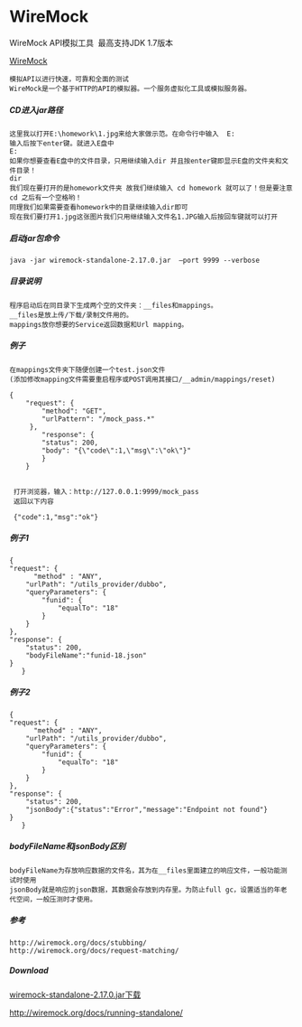 # WireMock
WireMock API模拟工具  最高支持JDK 1.7版本

[WireMock](http://wiremock.org/)


    模拟API以进行快速，可靠和全面的测试
    WireMock是一个基于HTTP的API的模拟器。一个服务虚拟化工具或模拟服务器。

##### CD进入jar路径
    这里我以打开E:\homework\1.jpg来给大家做示范。在命令行中输入  E:  
    输入后按下enter键。就进入E盘中
    E:
    如果你想要查看E盘中的文件目录，只用继续输入dir 并且按enter键即显示E盘的文件夹和文件目录！
    dir
    我们现在要打开的是homework文件夹 故我们继续输入 cd homework 就可以了！但是要注意cd 之后有一个空格哟！
    同理我们如果需要查看homework中的目录继续输入dir即可
    现在我们要打开1.jpg这张图片我们只用继续输入文件名1.JPG输入后按回车键就可以打开
	
##### 启动jar包命令

    java -jar wiremock-standalone-2.17.0.jar  –port 9999 --verbose
      
##### 目录说明

    程序启动后在同目录下生成两个空的文件夹：__files和mappings。
    __files是放上传/下载/录制文件用的。
    mappings放你想要的Service返回数据和Url mapping。

##### 例子
    在mappings文件夹下随便创建一个test.json文件
    (添加修改mapping文件需要重启程序或POST调用其接口/__admin/mappings/reset)
	
	{
    	"request": {
    	    "method": "GET",
    	    "urlPattern": "/mock_pass.*"
   		 },
    		"response": {
    	    "status": 200,
    	    "body": "{\"code\":1,\"msg\":\"ok\"}"
    		}
		}
	
	
	 打开浏览器，输入：http://127.0.0.1:9999/mock_pass
	 返回以下内容
	
	 {"code":1,"msg":"ok"}

##### 例子1
    {
    "request": {
	      "method" : "ANY",		
        "urlPath": "/utils_provider/dubbo",
        "queryParameters": {
            "funid": {
                "equalTo": "18"
            }
        }
    },    
    "response": {
        "status": 200,
        "bodyFileName":"funid-18.json"
    }
       }

##### 例子2
    {
    "request": {
	      "method" : "ANY",		
        "urlPath": "/utils_provider/dubbo",
        "queryParameters": {
            "funid": {
                "equalTo": "18"
            }
        }
    },    
    "response": {
        "status": 200,
        "jsonBody":{"status":"Error","message":"Endpoint not found"}
    }
       }

##### bodyFileName和jsonBody区别

    bodyFileName为存放响应数据的文件名，其为在__files里面建立的响应文件，一般功能测试时使用
    jsonBody就是响应的json数据，其数据会存放到内存里。为防止full gc，设置适当的年老代空间，一般压测时才使用。

##### 参考

    http://wiremock.org/docs/stubbing/
    http://wiremock.org/docs/request-matching/

##### Download

[wiremock-standalone-2.17.0.jar下载](https://github.com/13570524658/WireMock/raw/master/wiremock-standalone-2.17.0.jar)

http://wiremock.org/docs/running-standalone/
